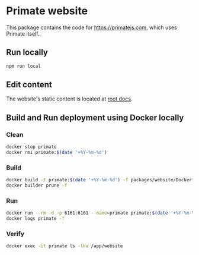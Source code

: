 # Primate website

This package contains the code for https://primatejs.com, which uses Primate
itself.

## Run locally

```sh
npm run local
```

## Edit content

The website's static content is located at [root docs][docs].

[docs]: https://github.com/primatejs/primate/tree/master/docs

## Build and Run deployment using Docker locally

### Clean
```sh
docker stop primate
docker rmi primate:$(date '+%Y-%m-%d')
```

### Build
```sh
docker build -t primate:$(date '+%Y-%m-%d') -f packages/website/Dockerfile .
docker builder prune -f
```

### Run
```sh
docker run --rm -d -p 6161:6161 --name=primate primate:$(date '+%Y-%m-%d')
docker logs primate -f
```

### Verify
```sh
docker exec -it primate ls -lha /app/website
```
